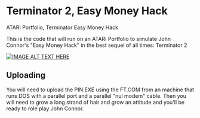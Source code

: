 # Terminator 2, Easy Money Hack
ATARI Portfolio, Terminator Easy Money Hack

This is the code that will run on an ATARI Portfolio to simulate John Connor's "Easy Money Hack" in the best sequel of all times: Terminator 2

[![IMAGE ALT TEXT HERE](https://img.youtube.com/vi/yB82FNPoiPM/0.jpg)](https://www.youtube.com/watch?v=yB82FNPoiPM)

## Uploading
You will need to upload the PIN.EXE using the FT.COM from an machine that runs DOS with a parallel port and a parallel "nul modem" cable.
Then you will need to grow a long strand of hair and grow an attitude and you'll be ready to role play John Connor.
